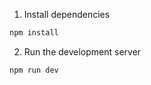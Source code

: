 1. Install dependencies
```bash
npm install
```

2. Run the development server
```bash
npm run dev
```